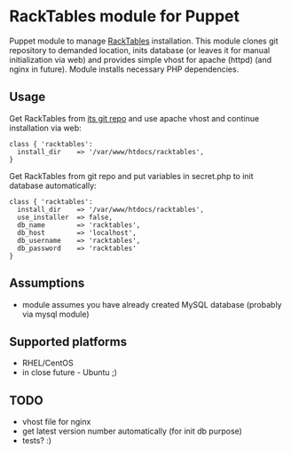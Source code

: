 # RackTables module for Puppet

Puppet module to manage [RackTables](http://racktables.org/) installation. This module clones git repository to demanded location, inits database (or leaves it for manual initialization via web) and provides simple vhost for apache (httpd) (and nginx in future). Module installs necessary PHP dependencies.  

## Usage
Get RackTables from [its git repo](https://github.com/RackTables/racktables) and use apache vhost and continue installation via web:

    class { 'racktables':
      install_dir    => '/var/www/htdocs/racktables',
    }

Get RackTables from git repo and put variables in secret.php to init database automatically:

    class { 'racktables':
      install_dir    => '/var/www/htdocs/racktables',
      use_installer  => false,
      db_name        => 'racktables',
      db_host        => 'localhost',
      db_username    => 'racktables',
      db_password    => 'racktables'
    }


## Assumptions
+ module assumes you have already created MySQL database (probably via mysql module)

## Supported platforms
+ RHEL/CentOS
+ in close future - Ubuntu ;)

## TODO
+ vhost file for nginx
+ get latest version number automatically (for init db purpose)
+ tests? :)
